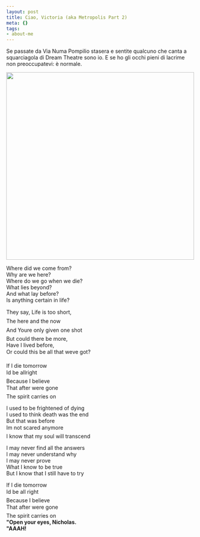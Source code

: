 ```yaml
--- 
layout: post
title: Ciao, Victoria (aka Metropolis Part 2)
meta: {}
tags: 
- about-me
---
```

Se passate da Via Numa Pompilio stasera e sentite qualcuno che canta a squarciagola di Dream Theatre sono io. E se ho gli occhi pieni di lacrime non preoccupatevi: è normale.  
  
<a href='http://en.wikipedia.org/wiki/Metropolis_Pt._2:_Scenes_from_a_Memory'><img src="http://www.lastknight.com/download//dream_theater_-_metropolis_pt_2-_scenes_from_a_memory.jpg" alt="" title="dream_theater_-_metropolis_pt_2-_scenes_from_a_memory" width="500" height="500" class="aligncenter size-full wp-image-736" /></a>
  
Where did we come from?  
Why are we here?  
Where do we go when we die?  
What lies beyond?  
And what lay before?  
Is anything certain in life?  
  
They say, Life is too short,  
The here and the now  
And Youre only given one shot  
But could there be more,  
Have I lived before,  
Or could this be all that weve got?  
  
If I die tomorrow  
Id be allright  
Because I believe  
That after were gone  
The spirit carries on  
  
I used to be frightened of dying  
I used to think death was the end  
But that was before  
Im not scared anymore  
I know that my soul will transcend  
  
I may never find all the answers  
I may never understand why  
I may never prove  
What I know to be true  
But I know that I still have to try  
  
If I die tomorrow  
Id be all right  
Because I believe  
That after were gone  
The spirit carries on  
**"Open your eyes, Nicholas.**  
**"AAAH!**  
   
